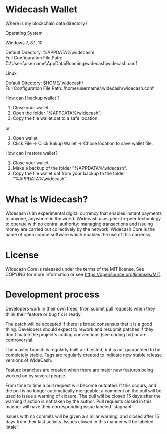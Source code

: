 Widecash Wallet
===========================

Where is my blockchain data directory?

Operating System             

Windows 7, 8.1, 10

Default Directory: %APPDATA%\widecash\	   
Full Configuration File Path: C:\Users\username\AppData\Roaming\widecash\widecash.conf

Linux

Default Directory: $HOME/.widecash/	            
Full Configuration File Path: /home/username/.widecash/widecash.conf

How can I backup wallet ?

1) Close your wallet. 
2) Open the folder "%APPDATA%\widecash\". 
3) Copy the file wallet.dat to a safe location.

or 

1) Open wallet.
2) Click File -> Click Bakup Wallet -> Chose location to save wallet file.

How can I restore wallet?

1) Close your wallet. 
2) Make a backup of the folder "%APPDATA%\widecash\". 
3) Copy the file wallet.dat from your backup to the folder "%APPDATA%\widecash\".

What is Widecash?
===========================
Widecash is an experimental digital currency that enables instant payments to anyone, anywhere in the world. Widecash uses peer-to-peer technology to operate with no central authority: managing transactions and issuing money are carried out collectively by the network. Widecash Core is the name of open source software which enables the use of this currency.

License
===========================
Widecash Core is released under the terms of the MIT license. See COPYING for more information or see https://opensource.org/licenses/MIT.

Development process
===========================

Developers work in their own trees, then submit pull requests when
they think their feature or bug fix is ready.

The patch will be accepted if there is broad consensus that it is a
good thing.  Developers should expect to rework and resubmit patches
if they don't match the project's coding conventions (see coding.txt)
or are controversial.

The master branch is regularly built and tested, but is not guaranteed
to be completely stable. Tags are regularly created to indicate new
stable release versions of WideCash.

Feature branches are created when there are major new features being
worked on by several people.

From time to time a pull request will become outdated. If this occurs, and
the pull is no longer automatically mergeable; a comment on the pull will
be used to issue a warning of closure. The pull will be closed 15 days
after the warning if action is not taken by the author. Pull requests closed
in this manner will have their corresponding issue labeled 'stagnant'.

Issues with no commits will be given a similar warning, and closed after
15 days from their last activity. Issues closed in this manner will be 
labeled 'stale'.
